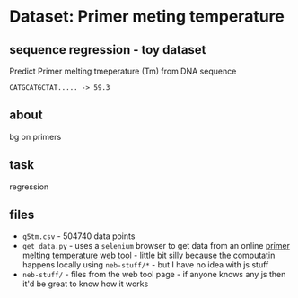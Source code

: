 # Dataset: Primer meting temperature

## sequence regression - toy dataset

Predict Primer melting tmeperature (Tm) from DNA sequence

``` CATGCATGCTAT..... -> 59.3 ```

## about

bg on primers

## task

regression

## files

- `q5tm.csv` - 504740 data points
- `get_data.py` - uses a `selenium` browser to get data from an online [primer melting temperature web tool](https://tmcalculator.neb.com/#!/main) - little bit silly because the computatin happens locally using `neb-stuff/*` - but I have no idea with js stuff 
- `neb-stuff/` - files from the web tool page - if anyone knows any js then it'd be great to know how it works
